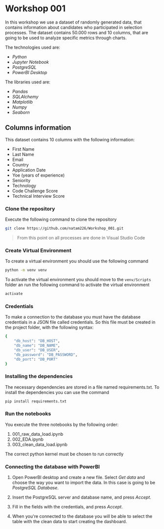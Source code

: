 
# Workshop 001

In this workshop we use a dataset of randomly generated data, that contains information about candidates who participated in selection processes. The dataset contains 50.000 rows and 10 columns, that are going to be used to analyze specific metrics through charts. 

The technologies used are:
- *Python*
- *Jupyter Notebook*
- *PostgreSQL*
- *PowerBI Desktop*

The libraries used are:
- *Pandas*
- *SQLAlchemy*
- *Matplotlib*
- *Numpy*
- *Seaborn*

## Columns information
This dataset contains 10 columns with the following information:
- First Name
- Last Name
- Email
- Country
- Application Date
- Yoe (years of experience)
- Seniority
- Technology
- Code Challenge Score
- Technical Interview Score

### Clone the repository
Execute the following command to clone the repository

```bash 
git clone https://github.com/natam226/Workshop_001.git

```

> From this point on all processes are done in Visual Studio Code

### Create Virtual Environment
To create a virtual environment you should use the following command
```bash
python -m venv venv
```
To activate the virtual environment you should move to the `venv/Scripts` folder an run the following command to activate the virtual environment
```bash
activate
```

### Credentials
To make a connection to the database you must have the database credentials in a JSON file called credentials. So this file must be created in the project folder, with the following syntax:

```bash
{
    "db_host": "DB_HOST",
    "db_name": "DB_NAME",
    "db_user": "DB_USER",
    "db_password": "DB_PASSWORD",
    "db_port": "DB_PORT"    
}

```
### Installing the dependencies
The necessary dependencies are stored in a file named requirements.txt. To install the dependencies you can use the command
```bash
pip install requirements.txt
```
### Run the notebooks
You execute the three notebooks by the following order:

1. 001_raw_data_load.ipynb
2. 002_EDA.ipynb
3. 003_clean_data_load.ipynb

The correct python kernel must be chosen to run correctly

### Connecting the database with PowerBI

1. Open PowerBI desktop and create a new file. Select *Get data* and choose the way you want to import the data. In this case is going to be *PostgreSQL Database*.

2. Insert the PostgreSQL server and database name, and press *Accept*.

3. Fill in the fields with the credentials, and press *Accept*.

4. When you're connected to the database you will be able to select the table with the clean data to start creating the dashboard. 